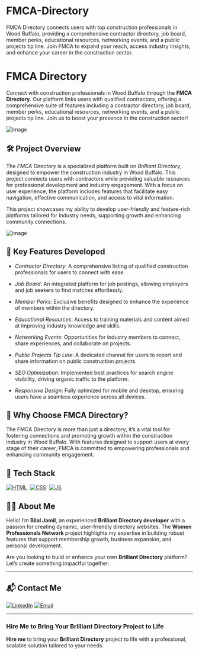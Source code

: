 # FMCA-Directory
FMCA Directory connects users with top construction professionals in Wood Buffalo, providing a comprehensive contractor directory, job board, member perks, educational resources, networking events, and a public projects tip line. Join FMCA to expand your reach, access industry insights, and enhance your career in the construction sector.
# FMCA Directory
Connect with construction professionals in Wood Buffalo through the **FMCA Directory**. Our platform links users with qualified contractors, offering a comprehensive suite of features including a contractor directory, job board, member perks, educational resources, networking events, and a public projects tip line. Join us to boost your presence in the construction sector!

![image](https://github.com/user-attachments/assets/2eb43256-04fc-4ac1-a245-84176f24b162)

## 🛠 Project Overview

The *FMCA Directory* is a specialized platform built on *Brilliant Directory*, designed to empower the construction industry in Wood Buffalo. This project connects users with contractors while providing valuable resources for professional development and industry engagement. With a focus on user experience, the platform includes features that facilitate easy navigation, effective communication, and access to vital information.

This project showcases my ability to develop user-friendly and feature-rich platforms tailored for industry needs, supporting growth and enhancing community connections.

![image](https://github.com/user-attachments/assets/db59627c-0cba-4b42-9ae2-e73b27213aa2)

## 🚀 Key Features Developed

- *Contractor Directory*: A comprehensive listing of qualified construction professionals for users to connect with ease.

- *Job Board*: An integrated platform for job postings, allowing employers and job seekers to find matches effortlessly.

- *Member Perks*: Exclusive benefits designed to enhance the experience of members within the directory.

- *Educational Resources*: Access to training materials and content aimed at improving industry knowledge and skills.

- *Networking Events*: Opportunities for industry members to connect, share experiences, and collaborate on projects.

- *Public Projects Tip Line*: A dedicated channel for users to report and share information on public construction projects.

- *SEO Optimization*: Implemented best practices for search engine visibility, driving organic traffic to the platform.

- *Responsive Design*: Fully optimized for mobile and desktop, ensuring users have a seamless experience across all devices.

## 🌟 Why Choose FMCA Directory?

The FMCA Directory is more than just a directory; it’s a vital tool for fostering connections and promoting growth within the construction industry in Wood Buffalo. With features designed to support users at every stage of their career, FMCA is committed to empowering professionals and enhancing community engagement.

## 📌 Tech Stack
[![HTML](https://img.shields.io/badge/html5%20-%23E34F26.svg?&style=for-the-badge&logo=html5&logoColor=white)](https://github.com/yourusername/Baby-Support-Services/search?l=html)&nbsp;
[![CSS](https://img.shields.io/badge/css3%20-%231572B6.svg?&style=for-the-badge&logo=css3&logoColor=white)](https://github.com/yourusername/Baby-Support-Services/search?l=css)&nbsp;
[![JS](https://img.shields.io/badge/javascript%20-%23323330.svg?&style=for-the-badge&logo=javascript&logoColor=%23F7DF1E)](https://github.com/yourusername/Baby-Support-Services/search?l=javascript)


## 👨‍💻 About Me

Hello! I’m **Bilal Jamil**, an experienced **Brilliant Directory developer** with a passion for creating dynamic, user-friendly directory websites. The **Women Professionals Network** project highlights my expertise in building robust features that support membership growth, business expansion, and personal development.

Are you looking to build or enhance your own **Brilliant Directory** platform? Let’s create something impactful together.

---

## 📬 Contact Me

[![LinkedIn](https://img.shields.io/badge/LinkedIn-Connect-blue?style=for-the-badge&logo=linkedin)](http://www.linkedin.com/in/dev-bilal)
[![Email](https://img.shields.io/badge/Email-Contact%20Me-orange?style=for-the-badge&logo=gmail)](mailto:info.devbilal@gmail.com)

---



### **Hire Me to Bring Your Brilliant Directory Project to Life**

**Hire me** to bring your **Brilliant Directory** project to life with a professional, scalable solution tailored to your needs.
